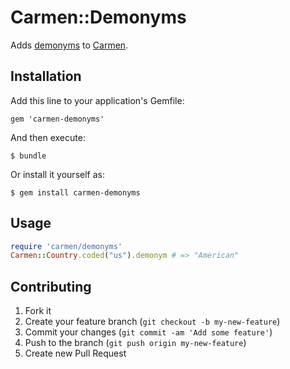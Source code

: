 # Carmen::Demonyms

Adds [demonyms][0] to [Carmen][1].

## Installation

Add this line to your application's Gemfile:

    gem 'carmen-demonyms'

And then execute:

    $ bundle

Or install it yourself as:

    $ gem install carmen-demonyms

## Usage

```ruby
require 'carmen/demonyms'
Carmen::Country.coded("us").demonym # => "American"
```

## Contributing

1. Fork it
2. Create your feature branch (`git checkout -b my-new-feature`)
3. Commit your changes (`git commit -am 'Add some feature'`)
4. Push to the branch (`git push origin my-new-feature`)
5. Create new Pull Request


[0]: http://en.wikipedia.org/wiki/Demonym 
[1]: https://github.com/jim/carmen


